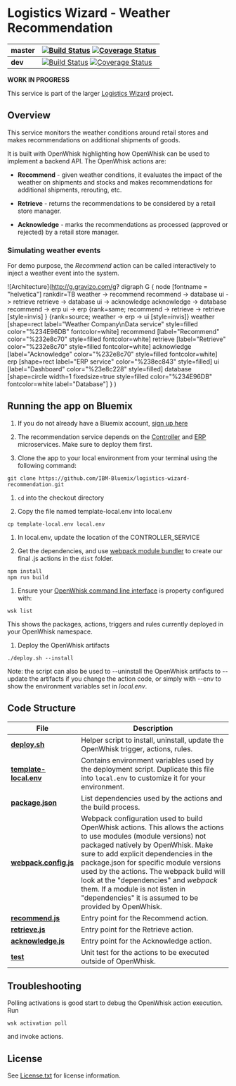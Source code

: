# Logistics Wizard - Weather Recommendation

| **master** | [![Build Status](https://travis-ci.org/IBM-Bluemix/logistics-wizard-recommendation.svg?branch=master)](https://travis-ci.org/IBM-Bluemix/logistics-wizard-recommendation) [![Coverage Status](https://coveralls.io/repos/github/IBM-Bluemix/logistics-wizard-recommendation/badge.svg?branch=master)](https://coveralls.io/github/IBM-Bluemix/logistics-wizard-recommendation?branch=master) |
| ----- | ----- |
| **dev** | [![Build Status](https://travis-ci.org/IBM-Bluemix/logistics-wizard-recommendation.svg?branch=dev)](https://travis-ci.org/IBM-Bluemix/logistics-wizard-recommendation) [![Coverage Status](https://coveralls.io/repos/github/IBM-Bluemix/logistics-wizard-recommendation/badge.svg?branch=dev)](https://coveralls.io/github/IBM-Bluemix/logistics-wizard-recommendation?branch=dev)|

**WORK IN PROGRESS**

This service is part of the larger [Logistics Wizard](https://github.com/IBM-Bluemix/logistics-wizard) project.

## Overview

This service monitors the weather conditions around retail stores and makes recommendations on additional shipments of goods.

It is built with OpenWhisk highlighting how OpenWhisk can be used to implement a backend API. The OpenWhisk actions are:

  * **Recommend** - given weather conditions, it evaluates the impact of the weather on shipments and stocks and makes recommendations for additional shipments, rerouting, etc.

  * **Retrieve** - returns the recommendations to be considered by a retail store manager.

  * **Acknowledge** - marks the recommendations as processed (approved or rejected) by a retail store manager.

### Simulating weather events

For demo purpose, the *Recommend* action can be called interactively to inject a weather event into the system.

![Architecture](http://g.gravizo.com/g?
  digraph G {
    node [fontname = "helvetica"]
    rankdir=TB
    weather -> recommend
    recommend -> database
    ui -> retrieve
    retrieve -> database
    ui -> acknowledge
    acknowledge -> database
    recommend -> erp
    ui -> erp
    {rank=same; recommend -> retrieve -> retrieve [style=invis] }
    {rank=source; weather -> erp -> ui [style=invis]}
    weather [shape=rect label="Weather Company\\nData service" style=filled color="%234E96DB" fontcolor=white]
    recommend [label="Recommend" color="%232e8c70" style=filled fontcolor=white]
    retrieve [label="Retrieve" color="%232e8c70" style=filled fontcolor=white]
    acknowledge [label="Acknowledge" color="%232e8c70" style=filled fontcolor=white]
    erp [shape=rect label="ERP service" color="%238ec843" style=filled]
    ui [label="Dashboard" color="%23e8c228" style=filled]
    database [shape=circle width=1 fixedsize=true style=filled color="%234E96DB" fontcolor=white label="Database"]
  }
)

## Running the app on Bluemix

1. If you do not already have a Bluemix account, [sign up here](https://ibm.com/bluemix)

1. The recommendation service depends on the [Controller](https://github.com/IBM-Bluemix/logistics-wizard-controller) and [ERP](https://github.com/IBM-Bluemix/logistics-wizard-erp) microservices. Make sure to deploy them first.

1. Clone the app to your local environment from your terminal using the following command:

  ```
  git clone https://github.com/IBM-Bluemix/logistics-wizard-recommendation.git
  ```

1. `cd` into the checkout directory

1. Copy the file named template-local.env into local.env

  ```
  cp template-local.env local.env
  ```

1. In local.env, update the location of the CONTROLLER_SERVICE

1. Get the dependencies, and use [webpack module bundler](https://webpack.github.io/) to create our final .js actions in the `dist` folder.

  ```
  npm install
  npm run build
  ```

1. Ensure your [OpenWhisk command line interface](https://console.ng.bluemix.net/openwhisk/cli) is property configured with:

  ```
  wsk list
  ```

  This shows the packages, actions, triggers and rules currently deployed in your OpenWhisk namespace.

1. Deploy the OpenWhisk artifacts

  ```
  ./deploy.sh --install
  ```

  Note: the script can also be used to --uninstall the OpenWhisk artifacts to --update the artifacts if you change the action code, or simply with --env to show the environment variables set in *local.env*.

## Code Structure

| File | Description |
| ---- | ----------- |
|[**deploy.sh**](deploy.sh)|Helper script to install, uninstall, update the OpenWhisk trigger, actions, rules.|
|[**template-local.env**](template-local.env)|Contains environment variables used by the deployment script. Duplicate this file into `local.env` to customize it for your environment.|
|[**package.json**](package.json)|List dependencies used by the actions and the build process.|
|[**webpack.config.js**](webpack.config.js)|Webpack configuration used to build OpenWhisk actions. This allows the actions to use modules (module versions) not packaged natively by OpenWhisk. Make sure to add explicit dependencies in the package.json for specific module versions used by the actions. The webpack build will look at the "dependencies" and *webpack* them. If a module is not listen in "dependencies" it is assumed to be provided by OpenWhisk.|
|[**recommend.js**](actions/recommend.js)|Entry point for the Recommend action.|
|[**retrieve.js**](actions/retrieve.js)|Entry point for the Retrieve action.|
|[**acknowledge.js**](actions/acknowledge.js.js)|Entry point for the Acknowledge action.|
|[**test**](test)|Unit test for the actions to be executed outside of OpenWhisk.|

## Troubleshooting

Polling activations is good start to debug the OpenWhisk action execution. Run
```
wsk activation poll
```
and invoke actions.

## License

See [License.txt](License.txt) for license information.
